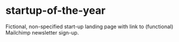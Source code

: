 # startup-of-the-year

<p>Fictional, non-specified start-up landing page with link to (functional) Mailchimp newsletter sign-up.</p>
